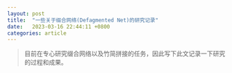 ```yaml
---
layout: post
title:  "一些关于缀合网络(Defagmented Net)的研究记录"
date:   2023-03-16 22:44:11 +0800
categories: article
---
```


> 目前在专心研究缀合网络以及竹简拼接的任务，因此写下此文记录一下研究的过程和成果。

